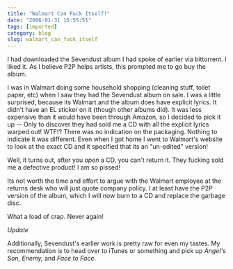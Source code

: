 ```yaml
---
title: "Walmart Can Fuck Itself!"
date: "2006-01-31 15:55:51"
tags: [imported]
category: blog
slug: walmart_can_fuck_itself
---
```


I had downloaded the Sevendust album I had spoke of earlier via bittorrent. I liked it. As I believe P2P helps artists, this prompted me to go buy the album.

I was in Walmart doing some household shopping (cleaning stuff, toilet paper, etc) when I saw they had the Sevendust album on sale. I was a little surprised, because its Walmart and the album does have explicit lyrics. It didn't have an EL sticker on it (though other albums did). It was less expensive than it would have been through Amazon, so I decided to pick it up -- Only to discover they had sold me a CD with all the explicit lyrics warped out! WTF!? There was no indication on the packaging. Nothing to indicate it was different. Even when I got home I went to Walmart's website to look at the exact CD and it specified that its an "un-edited" version!

Well, it turns out, after you <em>open</em> a CD, you can't return it. They fucking sold me a defective product! I am so pissed!

Its not worth the time and effort to argue with the Walmart employee at the returns desk who will just quote company policy. I at least have the P2P version of the album, which I will now burn to a CD and replace the garbage disc.

What a load of crap. Never again!

<em>Update</em>

Additionally, Sevendust's earlier work is pretty raw for even my tastes. My recommendation is to head over to iTunes or something and pick up <em>Angel's Son, Enemy,</em> and <em>Face to Face</em>.
